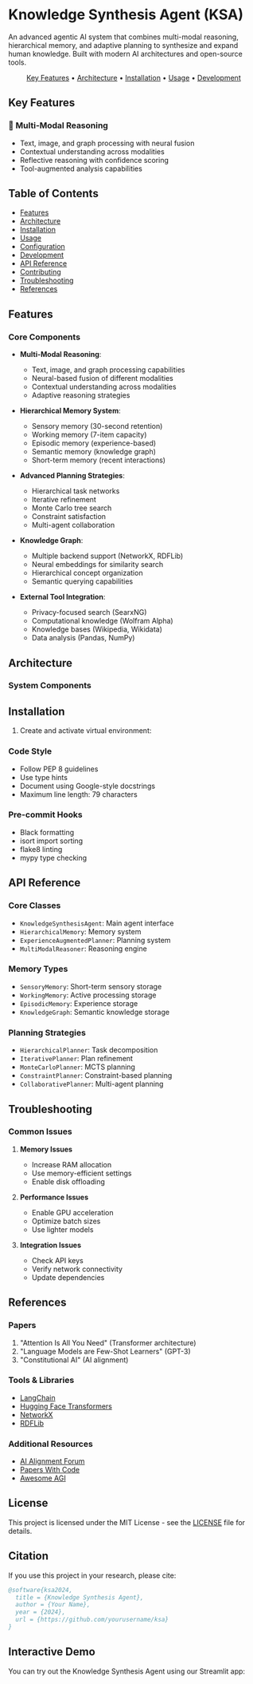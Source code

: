 # Knowledge Synthesis Agent (KSA)

An advanced agentic AI system that combines multi-modal reasoning, hierarchical memory, and adaptive planning to synthesize and expand human knowledge. Built with modern AI architectures and open-source tools.

<p align="center">
  <a href="#key-features">Key Features</a> •
  <a href="#architecture">Architecture</a> •
  <a href="#installation">Installation</a> •
  <a href="#usage">Usage</a> •
  <a href="#development">Development</a>
</p>

## Key Features

### 🧠 Multi-Modal Reasoning
- Text, image, and graph processing with neural fusion
- Contextual understanding across modalities
- Reflective reasoning with confidence scoring
- Tool-augmented analysis capabilities

## Table of Contents
- [Features](#features)
- [Architecture](#architecture)
- [Installation](#installation)
- [Usage](#usage)
- [Configuration](#configuration)
- [Development](#development)
- [API Reference](#api-reference)
- [Contributing](#contributing)
- [Troubleshooting](#troubleshooting)
- [References](#references)

## Features

### Core Components
- **Multi-Modal Reasoning**: 
  - Text, image, and graph processing capabilities
  - Neural-based fusion of different modalities
  - Contextual understanding across modalities
  - Adaptive reasoning strategies

- **Hierarchical Memory System**: 
  - Sensory memory (30-second retention)
  - Working memory (7-item capacity)
  - Episodic memory (experience-based)
  - Semantic memory (knowledge graph)
  - Short-term memory (recent interactions)

- **Advanced Planning Strategies**: 
  - Hierarchical task networks
  - Iterative refinement
  - Monte Carlo tree search
  - Constraint satisfaction
  - Multi-agent collaboration

- **Knowledge Graph**: 
  - Multiple backend support (NetworkX, RDFLib)
  - Neural embeddings for similarity search
  - Hierarchical concept organization
  - Semantic querying capabilities

- **External Tool Integration**: 
  - Privacy-focused search (SearxNG)
  - Computational knowledge (Wolfram Alpha)
  - Knowledge bases (Wikipedia, Wikidata)
  - Data analysis (Pandas, NumPy)

## Architecture

### System Components

## Installation

1. Create and activate virtual environment:

### Code Style
- Follow PEP 8 guidelines
- Use type hints
- Document using Google-style docstrings
- Maximum line length: 79 characters

### Pre-commit Hooks
- Black formatting
- isort import sorting
- flake8 linting
- mypy type checking

## API Reference

### Core Classes
- `KnowledgeSynthesisAgent`: Main agent interface
- `HierarchicalMemory`: Memory system
- `ExperienceAugmentedPlanner`: Planning system
- `MultiModalReasoner`: Reasoning engine

### Memory Types
- `SensoryMemory`: Short-term sensory storage
- `WorkingMemory`: Active processing storage
- `EpisodicMemory`: Experience storage
- `KnowledgeGraph`: Semantic knowledge storage

### Planning Strategies
- `HierarchicalPlanner`: Task decomposition
- `IterativePlanner`: Plan refinement
- `MonteCarloPlanner`: MCTS planning
- `ConstraintPlanner`: Constraint-based planning
- `CollaborativePlanner`: Multi-agent planning

## Troubleshooting

### Common Issues
1. **Memory Issues**
   - Increase RAM allocation
   - Use memory-efficient settings
   - Enable disk offloading

2. **Performance Issues**
   - Enable GPU acceleration
   - Optimize batch sizes
   - Use lighter models

3. **Integration Issues**
   - Check API keys
   - Verify network connectivity
   - Update dependencies

## References

### Papers
1. "Attention Is All You Need" (Transformer architecture)
2. "Language Models are Few-Shot Learners" (GPT-3)
3. "Constitutional AI" (AI alignment)

### Tools & Libraries
- [LangChain](https://python.langchain.com/)
- [Hugging Face Transformers](https://huggingface.co/docs/transformers/)
- [NetworkX](https://networkx.org/)
- [RDFLib](https://rdflib.readthedocs.io/)

### Additional Resources
- [AI Alignment Forum](https://alignmentforum.org/)
- [Papers With Code](https://paperswithcode.com/)
- [Awesome AGI](https://github.com/awesome-agi/awesome-agi)

## License

This project is licensed under the MIT License - see the [LICENSE](LICENSE) file for details.

## Citation

If you use this project in your research, please cite:
```bibtex
@software{ksa2024,
  title = {Knowledge Synthesis Agent},
  author = {Your Name},
  year = {2024},
  url = {https://github.com/yourusername/ksa}
}
```

## Interactive Demo

You can try out the Knowledge Synthesis Agent using our Streamlit app: